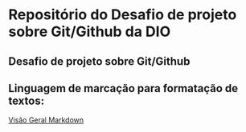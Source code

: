 # Repositório do Desafio de projeto sobre Git/Github da DIO
## Desafio de projeto sobre Git/Github

## Linguagem de marcação para formatação de textos:
[Visão Geral Markdown](https://www.markdownguide.org/getting-started/)
